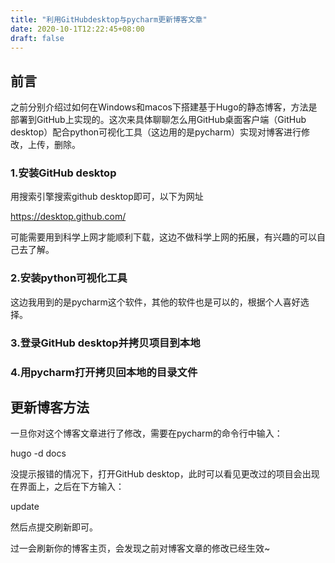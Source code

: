 ```yaml
---
title: "利用GitHubdesktop与pycharm更新博客文章"
date: 2020-10-1T12:22:45+08:00
draft: false
---
```




## 前言

​	之前分别介绍过如何在Windows和macos下搭建基于Hugo的静态博客，方法是部署到GitHub上实现的。这次来具体聊聊怎么用GitHub桌面客户端（GitHub desktop）配合python可视化工具（这边用的是pycharm）实现对博客进行修改，上传，删除。

### 1.安装GitHub desktop

用搜索引擎搜索github desktop即可，以下为网址

https://desktop.github.com/

可能需要用到科学上网才能顺利下载，这边不做科学上网的拓展，有兴趣的可以自己去了解。

### 2.安装python可视化工具

这边我用到的是pycharm这个软件，其他的软件也是可以的，根据个人喜好选择。

### 3.登录GitHub desktop并拷贝项目到本地

### 4.用pycharm打开拷贝回本地的目录文件



## 更新博客方法

一旦你对这个博客文章进行了修改，需要在pycharm的命令行中输入：

hugo -d docs

没提示报错的情况下，打开GitHub desktop，此时可以看见更改过的项目会出现在界面上，之后在下方输入：

update

然后点提交刷新即可。

过一会刷新你的博客主页，会发现之前对博客文章的修改已经生效~